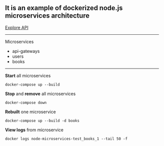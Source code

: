 ## It is an example of dockerized node.js microservices architecture

   [Explore API](https://documenter.getpostman.com/view/6569177/S1TVVwk1?version=latest)

---

Microservices

- api-gateways
- users
- books

---

**Start** all microservices

```console
docker-compose up --build
```

**Stop** and **remove** all microservices

```console
docker-compose down
```

**Rebuilt** one microservice

```console
docker-compose up --build -d books
```

**View logs** from microservice

```console
docker logs node-microservices-test_books_1 --tail 50 -f
```